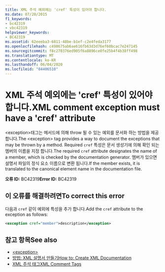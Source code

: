 ```yaml
---
title: XML 주석 예외에는 'cref' 특성이 있어야 합니다.
ms.date: 07/20/2015
f1_keywords:
- bc42319
- vbc42319
helpviewer_keywords:
- BC42319
ms.assetid: 62eeeba3-6811-48be-b1ef-c2e4feda3177
ms.openlocfilehash: c498675ab6ae616fb63d3d76ef60bcac7e247145
ms.sourcegitcommit: f8c270376ed905f6a8896ce0fe25b4f4b38ff498
ms.translationtype: MT
ms.contentlocale: ko-KR
ms.lasthandoff: 06/04/2020
ms.locfileid: "84406510"
---
```

# <a name="xml-comment-exception-must-have-a-cref-attribute"></a><span data-ttu-id="b6480-102">XML 주석 예외에는 'cref' 특성이 있어야 합니다.</span><span class="sxs-lookup"><span data-stu-id="b6480-102">XML comment exception must have a 'cref' attribute</span></span>

<span data-ttu-id="b6480-103">\<exception>태그는 메서드에 의해 throw 될 수 있는 예외를 문서화 하는 방법을 제공 합니다.</span><span class="sxs-lookup"><span data-stu-id="b6480-103">The \<exception> tag provides a way to document the exceptions that may be thrown by a method.</span></span> <span data-ttu-id="b6480-104">Required `cref` 특성은 문서 생성기에 의해 확인 되는 멤버의 이름을 지정 합니다.</span><span class="sxs-lookup"><span data-stu-id="b6480-104">The required `cref` attribute designates the name of a member, which is checked by the documentation generator.</span></span> <span data-ttu-id="b6480-105">멤버가 있으면 설명서 파일의 정식 요소 이름으로 변환 됩니다.</span><span class="sxs-lookup"><span data-stu-id="b6480-105">If the member exists, it is translated to the canonical element name in the documentation file.</span></span>

<span data-ttu-id="b6480-106">**오류 ID:** BC42319</span><span class="sxs-lookup"><span data-stu-id="b6480-106">**Error ID:** BC42319</span></span>

## <a name="to-correct-this-error"></a><span data-ttu-id="b6480-107">이 오류를 해결하려면</span><span class="sxs-lookup"><span data-stu-id="b6480-107">To correct this error</span></span>

<span data-ttu-id="b6480-108">다음과 `cref` 같이 예외에 특성을 추가 합니다.</span><span class="sxs-lookup"><span data-stu-id="b6480-108">Add the `cref` attribute to the exception as follows:</span></span>

```xml
<exception cref="member">description</exception>
```

## <a name="see-also"></a><span data-ttu-id="b6480-109">참고 항목</span><span class="sxs-lookup"><span data-stu-id="b6480-109">See also</span></span>

- [\<exception>](../xmldoc/exception.md)
- [<span data-ttu-id="b6480-110">방법: XML 설명서 만들기</span><span class="sxs-lookup"><span data-stu-id="b6480-110">How to: Create XML Documentation</span></span>](../../programming-guide/program-structure/how-to-create-xml-documentation.md)
- [<span data-ttu-id="b6480-111">XML 주석 태그</span><span class="sxs-lookup"><span data-stu-id="b6480-111">XML Comment Tags</span></span>](../xmldoc/index.md)
